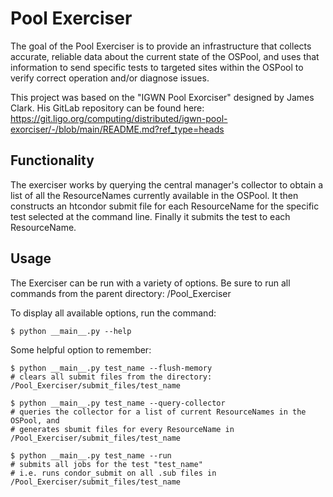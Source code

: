 # Pool Exerciser

The goal of the Pool Exerciser is to provide an infrastructure that collects
accurate, reliable data about the current state of the OSPool, and uses that 
information to send specific tests to targeted sites within the OSPool to
verify correct operation and/or diagnose issues.

This project was based on the "IGWN Pool Exorciser" designed by James Clark.
His GitLab repository can be found here:
https://git.ligo.org/computing/distributed/igwn-pool-exorciser/-/blob/main/README.md?ref_type=heads

## Functionality

The exerciser works by querying the central manager's collector to obtain
a list of all the ResourceNames currently available in the OSPool. It then
constructs an htcondor submit file for each ResourceName for the specific
test selected at the command line. Finally it submits the test to each
ResourceName. 

## Usage

The Exerciser can be run with a variety of options. Be sure to run all commands
from the parent directory: /Pool_Exerciser

To display all available options, run the command:

```
$ python __main__.py --help
```

Some helpful option to remember:

```
$ python __main__.py test_name --flush-memory
# clears all submit files from the directory: /Pool_Exerciser/submit_files/test_name

$ python __main__.py test_name --query-collector
# queries the collector for a list of current ResourceNames in the OSPool, and
# generates sbumit files for every ResourceName in /Pool_Exerciser/submit_files/test_name

$ python __main__.py test_name --run
# submits all jobs for the test "test_name"
# i.e. runs condor_submit on all .sub files in /Pool_Exerciser/submit_files/test_name
```
